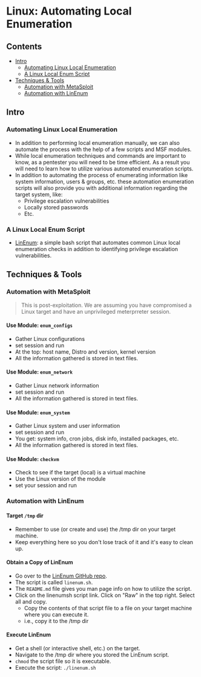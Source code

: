 # Linux: Automating Local Enumeration

## Contents
- [Intro]()
  - [Automating Linux Local Enumeration]()
  - [A Linux Local Enum Script]()
- [Techniques & Tools]()
  - [Automation with MetaSploit]()
  - [Automation with LinEnum]()

## Intro

### Automating Linux Local Enumeration
- In addition to performing local enumeration manually, we can also automate the process with the help of a few scripts and MSF modules.
- While local enumeration techniques and commands are important to know, as a pentester you will need to be time efficient. As a result you will need to learn how to utilize various automated enumeration scripts.
- In addition to automating the process of enumerating information like system information, users & groups, etc. these automation enumeration scripts will also provide you with additional information regarding the target system, like:
  - Privilege escalation vulnerabilities
  - Locally stored passwords
  - Etc.

### A Linux Local Enum Script
- [LinEnum](https://github.com/rebootuser/LinEnum): a simple bash script that automates common Linux local enumeration checks in addition to identifying privilege escalation vulnerabilities. 

## Techniques & Tools

### Automation with MetaSploit
> This is post-exploitation. We are assuming you have compromised a Linux target and have an unprivileged meterprreter session.

#### Use Module: `enum_configs`
- Gather Linux configurations
- set session and run
- At the top: host name, Distro and version, kernel version
- All the information gathered is stored in text files.

#### Use Module: `enum_network`
- Gather Linux network information
- set session and run
- All the information gathered is stored in text files.

#### Use Module: `enum_system`
- Gather Linux system and user information
- set session and run
- You get: system info, cron jobs, disk info, installed packages, etc.
- All the information gathered is stored in text files. 

#### Use Module: `checkvm`
- Check to see if the target (local) is a virtual machine
- Use the Linux version of the module
- set your session and run

### Automation with LinEnum

#### Target `/tmp` dir
- Remember to use (or create and use) the /tmp dir on your target machine.
- Keep everything here so you don't lose track of it and it's easy to clean up.

#### Obtain a Copy of LinEnum
- Go over to the [LinEnum GitHub repo](https://github.com/rebootuser/LinEnum).
- The script is called `linenum.sh`.
- The `README.md` file gives you man page info on how to utilize the script.
- Click on the linenumsh script link. Click on "Raw" in the top right. Select all and copy.
  - Copy the contents of that script file to a file on your target machine where you can execute it.
  - i.e., copy it to the /tmp dir
 
#### Execute LinEnum
- Get a shell (or interactive shell, etc.) on the target.
- Navigate to the /tmp dir where you stored the LinEnum script.
- `chmod` the script file so it is executable.
- Execute the script: `./linenum.sh`



